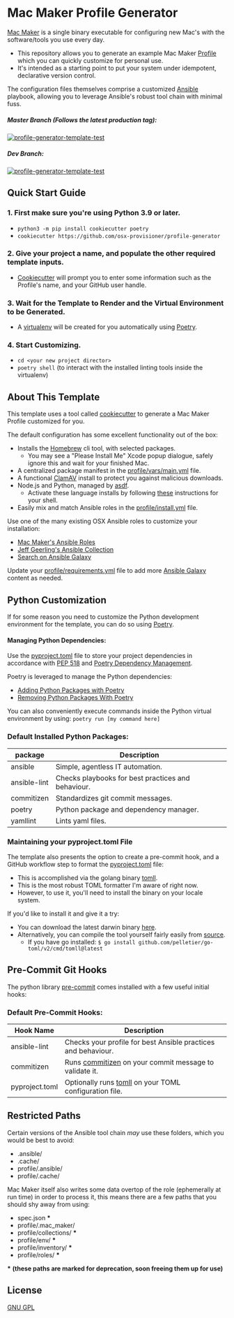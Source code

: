 # Mac Maker Profile Generator

[Mac Maker](https://github.com/osx-provisioner/mac_maker) is a single binary executable for configuring new Mac's with the software/tools you use every day.

- This repository allows you to generate an example Mac Maker [Profile](https://github.com/osx-provisioner/mac_maker#mac-maker-profiles) which you can quickly customize for personal use.
- It's intended as a starting point to put your system under idempotent, declarative version control. 

The configuration files themselves comprise a customized [Ansible](https://www.ansible.com/) playbook, allowing you to leverage Ansible's robust tool chain with minimal fuss.

##### Master Branch (Follows the latest production tag):
[![profile-generator-template-test](https://github.com/osx-provisioner/profile-generator/actions/workflows/workflow-template-test.yml/badge.svg?branch=master)](https://github.com/osx-provisioner/profile-generator/actions/workflows/workflow-template-test.yml)

##### Dev Branch:
[![profile-generator-template-test](https://github.com/osx-provisioner/profile-generator/actions/workflows/workflow-template-test.yml/badge.svg?branch=dev)](https://github.com/osx-provisioner/profile-generator/actions/workflows/workflow-template-test.yml)

## Quick Start Guide

### 1. First make sure you're using Python 3.9 or later.
- `python3 -m pip install cookiecutter poetry`
- `cookiecutter https://github.com/osx-provisioner/profile-generator`

### 2. Give your project a name, and populate the other required template inputs.
- [Cookiecutter](https://cookiecutter.readthedocs.io/) will prompt you to enter some information such as the Profile's name, and your GitHub user handle. 

### 3. Wait for the Template to Render and the Virtual Environment to be Generated.
- A [virtualenv](https://docs.python.org/3.9/library/venv.html) will be created for you automatically using [Poetry](https://python-poetry.org/).

### 4. Start Customizing.
- `cd <your new project director>`
- `poetry shell` (to interact with the installed linting tools inside the virtualenv)

## About This Template

This template uses a tool called [cookiecutter](https://cookiecutter.readthedocs.io/) to generate a Mac Maker Profile customized for you.

The default configuration has some excellent functionality out of the box:
- Installs the [Homebrew](https://brew.sh/) cli tool, with selected packages.
  - You may see a "Please Install Me" Xcode popup dialogue, safely ignore this and wait for your finished Mac.
- A centralized package manifest in the [profile/vars/main.yml](./{{cookiecutter.project_slug}}/profile/vars/main.yml) file.
- A functional [ClamAV](https://github.com/Cisco-Talos/clamav) install to protect you against malicious downloads.
- Node.js and Python, managed by [asdf](https://asdf-vm.com/#/).
  - Activate these language installs by following [these](https://asdf-vm.com/#/core-manage-asdf) instructions for your shell.
- Easily mix and match Ansible roles in the [profile/install.yml](./{{cookiecutter.project_slug}}/profile/install.yml) file.

Use one of the many existing OSX Ansible roles to customize your installation:
- [Mac Maker's Ansible Roles](https://galaxy.ansible.com/osx_provisioner)
- [Jeff Geerling's Ansible Collection](https://galaxy.ansible.com/geerlingguy/mac)
- [Search on Ansible Galaxy](https://galaxy.ansible.com/search?deprecated=false&keywords=osx&order_by=-relevance&page=1)

Update your [profile/requirements.yml](./{{cookiecutter.project_slug}}/profile/requirements.yml) file to add more [Ansible Galaxy](https://galaxy.ansible.com/) content as needed.

## Python Customization

If for some reason you need to customize the Python development environment for the template, you can do so using [Poetry](https://python-poetry.org/).

#### Managing Python Dependencies:

Use the [pyproject.toml](./{{cookiecutter.project_slug}}/pyproject.toml) file to store your project dependencies in accordance with [PEP 518](https://www.python.org/dev/peps/pep-0518/) and [Poetry Dependency Management](https://python-poetry.org/docs/pyproject/#dependencies-and-dev-dependencies).

Poetry is leveraged to manage the Python dependencies:
- [Adding Python Packages with Poetry](https://python-poetry.org/docs/cli/#add)
- [Removing Python Packages With Poetry](https://python-poetry.org/docs/cli/#remove)

You can also conveniently execute commands inside the Python virtual environment by using: `poetry run [my command here]`

### Default Installed Python Packages:
| package      | Description                                        |
| ------------ | -------------------------------------------------- |
| ansible      | Simple, agentless IT automation.                   |
| ansible-lint | Checks playbooks for best practices and behaviour. |
| commitizen   | Standardizes git commit messages.                  |
| poetry       | Python package and dependency manager.             |
| yamllint     | Lints yaml files.                                  |

### Maintaining your pyproject.toml File

The template also presents the option to create a pre-commit hook, and a GitHub workflow step to format the [pyproject.toml](./{{cookiecutter.project_slug}}/pyproject.toml) file:
- This is accomplished via the golang binary [tomll](https://github.com/pelletier/go-toml).
- This is the most robust TOML formatter I'm aware of right now.
- However, to use it, you'll need to install the binary on your locale system.

If you'd like to install it and give it a try:
- You can download the latest darwin binary [here](https://github.com/pelletier/go-toml/releases).
- Alternatively, you can compile the tool yourself fairly easily from [source](https://github.com/pelletier/go-toml).
  - If you have go installed: `$ go install github.com/pelletier/go-toml/v2/cmd/tomll@latest`

## Pre-Commit Git Hooks
The python library [pre-commit](https://pre-commit.com/) comes installed with a few useful initial hooks:

### Default Pre-Commit Hooks:
| Hook Name          | Description                                                                                                  |
| ------------------ | ------------------------------------------------------------------------------------------------------------ |
| ansible-lint       | Checks your profile for best Ansible practices and behaviour.                                                |
| commitizen         | Runs [commitizen](https://commitizen-tools.github.io/commitizen/) on your commit message to validate it.     |
| pyproject.toml     | Optionally runs [tomll](https://github.com/pelletier/go-toml) on your TOML configuration file.               |

## Restricted Paths

Certain versions of the Ansible tool chain *may* use these folders, which you would be best to avoid:
- .ansible/
- .cache/
- profile/.ansible/
- profile/.cache/

Mac Maker itself also writes some data overtop of the role (ephemerally at run time) in order to process it, this means there are a few paths that you should shy away from using:
- spec.json **\***
- profile/.mac_maker/
- profile/collections/ **\***
- profile/env/ **\***
- profile/inventory/ **\***
- profile/roles/ **\***
  
**\*** **(these paths are marked for deprecation, soon freeing them up for use)**

## License

[GNU GPL](LICENSE)